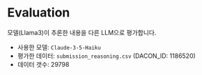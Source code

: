 # Evaluation

모델(Llama3)이 추론한 내용을 다른 LLM으로 평가합니다.

- 사용한 모델: `Claude-3-5-Haiku`
- 평가한 데이터: `submission_reasoning.csv` (DACON_ID: 1186520)
- 데이터 갯수: 29798
